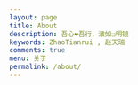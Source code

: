 ```yaml
---
layout: page
title: About
description: 吾心❤️吾行，澈如❏明镜
keywords: ZhaoTianrui , 赵天瑞
comments: true
menu: 关于
permalink: /about/
---
```

